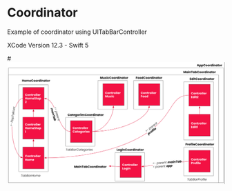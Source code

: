 # Coordinator

Example of coordinator using UITabBarController

XCode Version 12.3 - Swift 5

#![Flow](coordinatorFlow.png)


